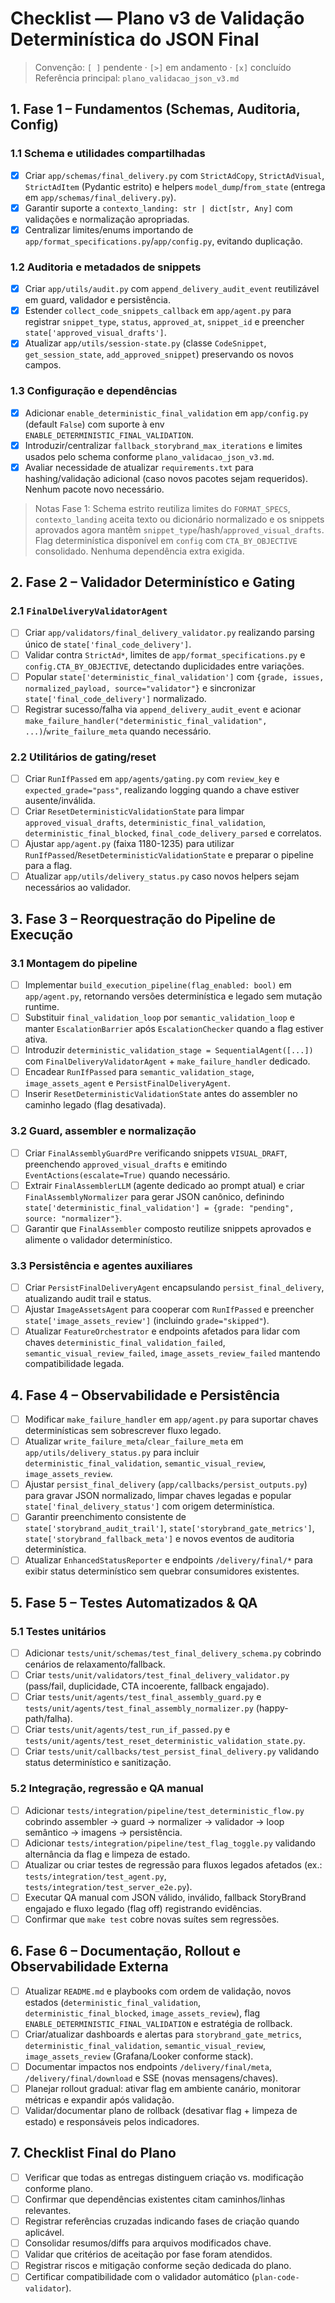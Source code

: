 # Checklist — Plano v3 de Validação Determinística do JSON Final

> Convenção: `[ ]` pendente · `[>]` em andamento · `[x]` concluído
> Referência principal: `plano_validacao_json_v3.md`

## 1. Fase 1 – Fundamentos (Schemas, Auditoria, Config)
### 1.1 Schema e utilidades compartilhadas
- [x] Criar `app/schemas/final_delivery.py` com `StrictAdCopy`, `StrictAdVisual`, `StrictAdItem` (Pydantic estrito) e helpers `model_dump`/`from_state` (entrega em `app/schemas/final_delivery.py`).
- [x] Garantir suporte a `contexto_landing: str | dict[str, Any]` com validações e normalização apropriadas.
- [x] Centralizar limites/enums importando de `app/format_specifications.py`/`app/config.py`, evitando duplicação.

### 1.2 Auditoria e metadados de snippets
- [x] Criar `app/utils/audit.py` com `append_delivery_audit_event` reutilizável em guard, validador e persistência.
- [x] Estender `collect_code_snippets_callback` em `app/agent.py` para registrar `snippet_type`, `status`, `approved_at`, `snippet_id` e preencher `state['approved_visual_drafts']`.
- [x] Atualizar `app/utils/session-state.py` (classe `CodeSnippet`, `get_session_state`, `add_approved_snippet`) preservando os novos campos.

### 1.3 Configuração e dependências
- [x] Adicionar `enable_deterministic_final_validation` em `app/config.py` (default `False`) com suporte à env `ENABLE_DETERMINISTIC_FINAL_VALIDATION`.
- [x] Introduzir/centralizar `fallback_storybrand_max_iterations` e limites usados pelo schema conforme `plano_validacao_json_v3.md`.
- [x] Avaliar necessidade de atualizar `requirements.txt` para hashing/validação adicional (caso novos pacotes sejam requeridos). Nenhum pacote novo necessário.

> Notas Fase 1: Schema estrito reutiliza limites do `FORMAT_SPECS`, `contexto_landing` aceita texto ou dicionário normalizado e os snippets aprovados agora mantêm `snippet_type`/hash/`approved_visual_drafts`. Flag determinística disponível em `config` com `CTA_BY_OBJECTIVE` consolidado. Nenhuma dependência extra exigida.

## 2. Fase 2 – Validador Determinístico e Gating
### 2.1 `FinalDeliveryValidatorAgent`
- [ ] Criar `app/validators/final_delivery_validator.py` realizando parsing único de `state['final_code_delivery']`.
- [ ] Validar contra `StrictAd*`, limites de `app/format_specifications.py` e `config.CTA_BY_OBJECTIVE`, detectando duplicidades entre variações.
- [ ] Popular `state['deterministic_final_validation']` com `{grade, issues, normalized_payload, source="validator"}` e sincronizar `state['final_code_delivery']` normalizado.
- [ ] Registrar sucesso/falha via `append_delivery_audit_event` e acionar `make_failure_handler("deterministic_final_validation", ...)`/`write_failure_meta` quando necessário.

### 2.2 Utilitários de gating/reset
- [ ] Criar `RunIfPassed` em `app/agents/gating.py` com `review_key` e `expected_grade="pass"`, realizando logging quando a chave estiver ausente/inválida.
- [ ] Criar `ResetDeterministicValidationState` para limpar `approved_visual_drafts`, `deterministic_final_validation`, `deterministic_final_blocked`, `final_code_delivery_parsed` e correlatos.
- [ ] Ajustar `app/agent.py` (faixa 1180-1235) para utilizar `RunIfPassed`/`ResetDeterministicValidationState` e preparar o pipeline para a flag.
- [ ] Atualizar `app/utils/delivery_status.py` caso novos helpers sejam necessários ao validador.

## 3. Fase 3 – Reorquestração do Pipeline de Execução
### 3.1 Montagem do pipeline
- [ ] Implementar `build_execution_pipeline(flag_enabled: bool)` em `app/agent.py`, retornando versões determinística e legado sem mutação runtime.
- [ ] Substituir `final_validation_loop` por `semantic_validation_loop` e manter `EscalationBarrier` após `EscalationChecker` quando a flag estiver ativa.
- [ ] Introduzir `deterministic_validation_stage = SequentialAgent([...])` com `FinalDeliveryValidatorAgent` + `make_failure_handler` dedicado.
- [ ] Encadear `RunIfPassed` para `semantic_validation_stage`, `image_assets_agent` e `PersistFinalDeliveryAgent`.
- [ ] Inserir `ResetDeterministicValidationState` antes do assembler no caminho legado (flag desativada).

### 3.2 Guard, assembler e normalização
- [ ] Criar `FinalAssemblyGuardPre` verificando snippets `VISUAL_DRAFT`, preenchendo `approved_visual_drafts` e emitindo `EventActions(escalate=True)` quando necessário.
- [ ] Extrair `FinalAssemblerLLM` (agente dedicado ao prompt atual) e criar `FinalAssemblyNormalizer` para gerar JSON canônico, definindo `state['deterministic_final_validation'] = {grade: "pending", source: "normalizer"}`.
- [ ] Garantir que `FinalAssembler` composto reutilize snippets aprovados e alimente o validador determinístico.

### 3.3 Persistência e agentes auxiliares
- [ ] Criar `PersistFinalDeliveryAgent` encapsulando `persist_final_delivery`, atualizando audit trail e status.
- [ ] Ajustar `ImageAssetsAgent` para cooperar com `RunIfPassed` e preencher `state['image_assets_review']` (incluindo `grade="skipped"`).
- [ ] Atualizar `FeatureOrchestrator` e endpoints afetados para lidar com chaves `deterministic_final_validation_failed`, `semantic_visual_review_failed`, `image_assets_review_failed` mantendo compatibilidade legada.

## 4. Fase 4 – Observabilidade e Persistência
- [ ] Modificar `make_failure_handler` em `app/agent.py` para suportar chaves determinísticas sem sobrescrever fluxo legado.
- [ ] Atualizar `write_failure_meta`/`clear_failure_meta` em `app/utils/delivery_status.py` para incluir `deterministic_final_validation`, `semantic_visual_review`, `image_assets_review`.
- [ ] Ajustar `persist_final_delivery` (`app/callbacks/persist_outputs.py`) para gravar JSON normalizado, limpar chaves legadas e popular `state['final_delivery_status']` com origem determinística.
- [ ] Garantir preenchimento consistente de `state['storybrand_audit_trail']`, `state['storybrand_gate_metrics']`, `state['storybrand_fallback_meta']` e novos eventos de auditoria determinística.
- [ ] Atualizar `EnhancedStatusReporter` e endpoints `/delivery/final/*` para exibir status determinístico sem quebrar consumidores existentes.

## 5. Fase 5 – Testes Automatizados & QA
### 5.1 Testes unitários
- [ ] Adicionar `tests/unit/schemas/test_final_delivery_schema.py` cobrindo cenários de relaxamento/fallback.
- [ ] Criar `tests/unit/validators/test_final_delivery_validator.py` (pass/fail, duplicidade, CTA incoerente, fallback engajado).
- [ ] Criar `tests/unit/agents/test_final_assembly_guard.py` e `tests/unit/agents/test_final_assembly_normalizer.py` (happy-path/falha).
- [ ] Criar `tests/unit/agents/test_run_if_passed.py` e `tests/unit/agents/test_reset_deterministic_validation_state.py`.
- [ ] Criar `tests/unit/callbacks/test_persist_final_delivery.py` validando status determinístico e sanitização.

### 5.2 Integração, regressão e QA manual
- [ ] Adicionar `tests/integration/pipeline/test_deterministic_flow.py` cobrindo assembler → guard → normalizer → validador → loop semântico → imagens → persistência.
- [ ] Adicionar `tests/integration/pipeline/test_flag_toggle.py` validando alternância da flag e limpeza de estado.
- [ ] Atualizar ou criar testes de regressão para fluxos legados afetados (ex.: `tests/integration/test_agent.py`, `tests/integration/test_server_e2e.py`).
- [ ] Executar QA manual com JSON válido, inválido, fallback StoryBrand engajado e fluxo legado (flag off) registrando evidências.
- [ ] Confirmar que `make test` cobre novas suítes sem regressões.

## 6. Fase 6 – Documentação, Rollout e Observabilidade Externa
- [ ] Atualizar `README.md` e playbooks com ordem de validação, novos estados (`deterministic_final_validation`, `deterministic_final_blocked`, `image_assets_review`), flag `ENABLE_DETERMINISTIC_FINAL_VALIDATION` e estratégia de rollback.
- [ ] Criar/atualizar dashboards e alertas para `storybrand_gate_metrics`, `deterministic_final_validation`, `semantic_visual_review`, `image_assets_review` (Grafana/Looker conforme stack).
- [ ] Documentar impactos nos endpoints `/delivery/final/meta`, `/delivery/final/download` e SSE (novas mensagens/chaves).
- [ ] Planejar rollout gradual: ativar flag em ambiente canário, monitorar métricas e expandir após validação.
- [ ] Validar/documentar plano de rollback (desativar flag + limpeza de estado) e responsáveis pelos indicadores.

## 7. Checklist Final do Plano
- [ ] Verificar que todas as entregas distinguem criação vs. modificação conforme plano.
- [ ] Confirmar que dependências existentes citam caminhos/linhas relevantes.
- [ ] Registrar referências cruzadas indicando fases de criação quando aplicável.
- [ ] Consolidar resumos/diffs para arquivos modificados chave.
- [ ] Validar que critérios de aceitação por fase foram atendidos.
- [ ] Registrar riscos e mitigação conforme seção dedicada do plano.
- [ ] Certificar compatibilidade com o validador automático (`plan-code-validator`).

